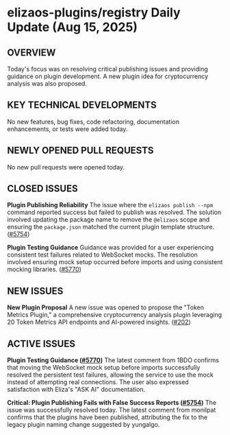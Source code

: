 # elizaos-plugins/registry Daily Update (Aug 15, 2025)
## OVERVIEW 
Today's focus was on resolving critical publishing issues and providing guidance on plugin development. A new plugin idea for cryptocurrency analysis was also proposed.

## KEY TECHNICAL DEVELOPMENTS
No new features, bug fixes, code refactoring, documentation enhancements, or tests were added today.

## NEWLY OPENED PULL REQUESTS
No new pull requests were opened today.

## CLOSED ISSUES

**Plugin Publishing Reliability**
The issue where the `elizaos publish --npm` command reported success but failed to publish was resolved. The solution involved updating the package name to remove the `@elizaos` scope and ensuring the `package.json` matched the current plugin template structure. ([#5754](https://github.com/elizaos-plugins/registry/issues/5754))

**Plugin Testing Guidance**
Guidance was provided for a user experiencing consistent test failures related to WebSocket mocks. The resolution involved ensuring mock setup occurred before imports and using consistent mocking libraries. ([#5770](https://github.com/elizaos-plugins/registry/issues/5770))

## NEW ISSUES

**New Plugin Proposal**
A new issue was opened to propose the "Token Metrics Plugin," a comprehensive cryptocurrency analysis plugin leveraging 20 Token Metrics API endpoints and AI-powered insights. ([#202](https://github.com/elizaos-plugins/registry/issues/202))

## ACTIVE ISSUES

**Plugin Testing Guidance ([#5770](https://github.com/elizaos-plugins/registry/issues/5770))**
The latest comment from 1BDO confirms that moving the WebSocket mock setup before imports successfully resolved the persistent test failures, allowing the service to use the mock instead of attempting real connections. The user also expressed satisfaction with Eliza's "ASK AI" documentation.

**Critical: Plugin Publishing Fails with False Success Reports ([#5754](https://github.com/elizaos-plugins/registry/issues/5754))**
The issue was successfully resolved today. The latest comment from monilpat confirms that the plugins have been published, attributing the fix to the legacy plugin naming change suggested by yungalgo.